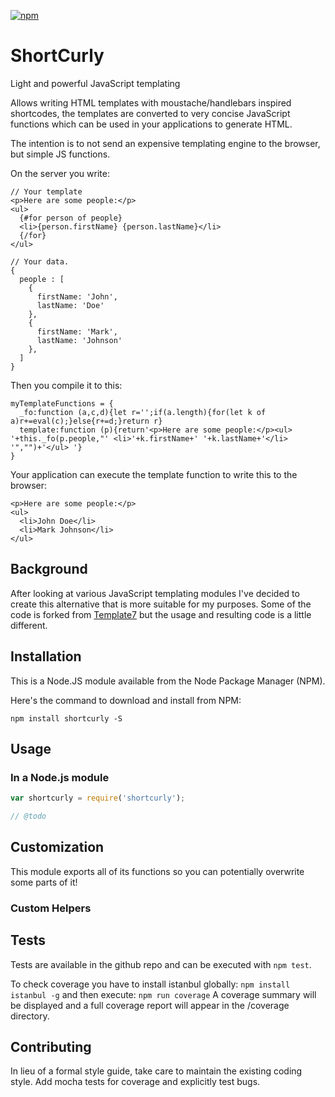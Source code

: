 [![npm](https://img.shields.io/npm/dt/shortcurly.svg)](#)

ShortCurly
===========

Light and powerful JavaScript templating

Allows writing HTML templates with moustache/handlebars inspired shortcodes, the templates
are converted to very concise JavaScript functions which can be used in your applications
to generate HTML.

The intention is to not send an expensive templating engine to the browser, but simple JS
functions.

On the server you write:

```
// Your template
<p>Here are some people:</p>
<ul>
  {#for person of people}
  <li>{person.firstName} {person.lastName}</li>
  {/for}
</ul>

// Your data.
{
  people : [
    {
      firstName: 'John',
      lastName: 'Doe'
    },
    {
      firstName: 'Mark',
      lastName: 'Johnson'
    },
  ]
}
```

Then you compile it to this:

```
myTemplateFunctions = {
  _fo:function (a,c,d){let r='';if(a.length){for(let k of a)r+=eval(c);}else{r+=d;}return r}
  template:function (p){return'<p>Here are some people:</p><ul> '+this._fo(p.people,"' <li>'+k.firstName+' '+k.lastName+'</li>
'","")+'</ul> '}
}
```

Your application can execute the template function to write this to the browser:

```
<p>Here are some people:</p>
<ul>
  <li>John Doe</li>
  <li>Mark Johnson</li>
</ul>
```

## Background

After looking at various JavaScript templating modules I've decided to create
this alternative that is more suitable for my purposes.  Some of the code is
forked from [Template7](http://idangero.us/template7) but the usage and resulting
code is a little different.

## Installation

This is a Node.JS module available from the Node Package Manager (NPM).

Here's the command to download and install from NPM:

`npm install shortcurly -S`

## Usage

### In a Node.js module


```javascript
var shortcurly = require('shortcurly');

// @todo
```


## Customization

This module exports all of its functions so you can potentially overwrite some parts of it!

### Custom Helpers

## Tests

Tests are available in the github repo and can be executed with `npm test`.

To check coverage you have to install istanbul globally:
`npm install istanbul -g`
and then execute:
`npm run coverage`
A coverage summary will be displayed and a full coverage report will appear in the /coverage directory.

## Contributing

In lieu of a formal style guide, take care to maintain the existing coding style. Add mocha tests for coverage and explicitly test bugs.
